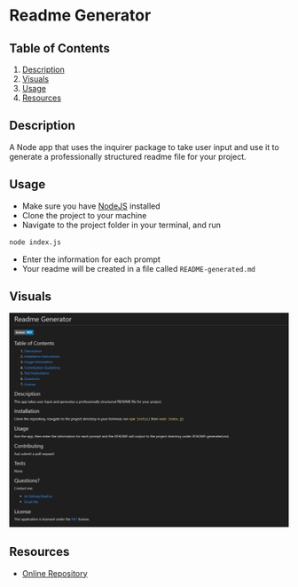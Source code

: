# Readme Generator

## Table of Contents
1. [Description](#description)
2. [Visuals](#visuals)
3. [Usage](#usage)
4. [Resources](#resources)

## Description
A Node app that uses the inquirer package to take user input and use it to generate a professionally structured readme file for your project.

## Usage
- Make sure you have [NodeJS](https://nodejs.org/en/download/) installed
- Clone the project to your machine
- Navigate to the project folder in your terminal, and run
```bash
node index.js
```
- Enter the information for each prompt
- Your readme will be created in a file called ```README-generated.md```


## Visuals
![Example Generated Readme](./ExampleGenerated.png)

## Resources
- [Online Repository](https://github.com/JtheFox/readme-generator)
